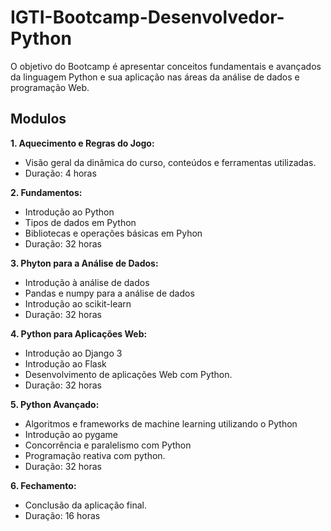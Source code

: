 # IGTI-Bootcamp-Desenvolvedor-Python
O objetivo do Bootcamp é apresentar conceitos fundamentais e avançados da linguagem Python e sua aplicação nas áreas da análise de dados e programação Web.

## Modulos
**1. Aquecimento e Regras do Jogo:** 
* Visão geral da dinâmica do curso, conteúdos e ferramentas utilizadas.
* Duração: 4 horas

**2. Fundamentos:** 
* Introdução ao Python
* Tipos de dados em Python
* Bibliotecas e operações básicas em Pyhon
* Duração: 32 horas

**3. Phyton para a Análise de Dados:**
* Introdução à análise de dados
* Pandas e numpy para a análise de dados
* Introdução ao scikit-learn
* Duração: 32 horas 

**4. Python para Aplicações Web:**
* Introdução ao Django 3
* Introdução ao Flask
* Desenvolvimento de aplicações Web com Python.
* Duração: 32 horas

**5. Python Avançado:**
* Algoritmos e frameworks de machine learning utilizando o Python
* Introdução ao pygame
* Concorrência e paralelismo com Python
* Programação reativa com python.
* Duração: 32 horas

**6. Fechamento:**
* Conclusão da aplicação final.
* Duração: 16 horas
